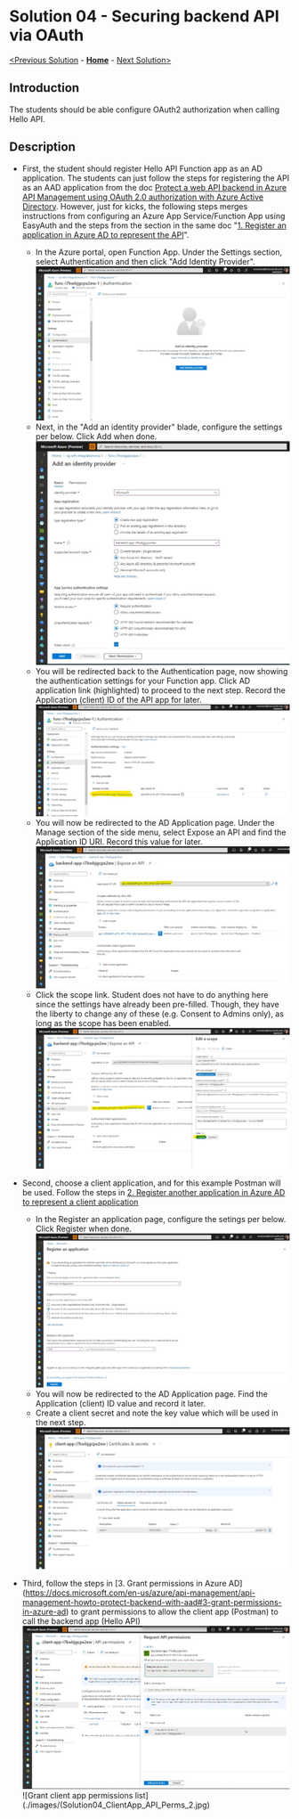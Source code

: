 # Solution 04 - Securing backend API via OAuth

[<Previous Solution](./Solution-03.md) - **[Home](../readme.md)** - [Next Solution>](./Solution-05.md)

## Introduction

The students should be able configure OAuth2 authorization when calling Hello API.


## Description
- First, the student should register Hello API Function app as an AD application.  The students can just follow the steps for registering the API as an AAD application from the doc [Protect a web API backend in Azure API Management using OAuth 2.0 authorization with Azure Active Directory](https://docs.microsoft.com/en-us/azure/api-management/api-management-howto-protect-backend-with-aad).  However, just for kicks, the following steps merges instructions from configuring an Azure App Service/Function App using EasyAuth and the steps from the section in the same doc "[1. Register an application in Azure AD to represent the API](https://docs.microsoft.com/en-us/azure/api-management/api-management-howto-protect-backend-with-aad#1-register-an-application-in-azure-ad-to-represent-the-api)".    
    - In the Azure portal, open Function App.  Under the Settings section, select Authentication and then click "Add Identity Provider".
        ![Enable AD Authentication for HelloAPI](./images/Solution04_Enable_ADAuth_HelloAPI_1.jpg)
    - Next, in the "Add an identity provider" blade, configure the settings per below.  Click Add when done.
        ![Confiure AD Authentication settings for HelloAPI](./images/Solution04_Enable_ADAuth_HelloAPI_2.jpg)
    - You will be redirected back to the Authentication page, now showing the authentication settings for your Function app.  Click AD application link (highlighted) to proceed to the next step.  Record the Application (client) ID of the API app for later.
        ![Edit HelloAPI AD Auth settings](./images/Solution04_Enable_ADAuth_HelloAPI_3.jpg)
    - You will now be redirected to the AD Application page.  Under the Manage section of the side menu, select Expose an API and find the Application ID URI. Record this value for later.
        ![Edit HelloAPI AD Auth settings](./images/Solution04_Enable_ADAuth_HelloAPI_4.jpg)
    - Click the scope link.  Student does not have to do anything here since the settings have already been pre-filled.  Though, they have the liberty to change any of these (e.g. Consent to Admins only), as long as the scope has been enabled.  
        ![Edit HelloAPI AD Auth Scope settings](./images/Solution04_Enable_ADAuth_HelloAPI_5.jpg)

- Second, choose a client application, and for this example Postman will be used.  Follow the steps in [2. Register another application in Azure AD to represent a client application](https://docs.microsoft.com/en-us/azure/api-management/api-management-howto-protect-backend-with-aad#2-register-another-application-in-azure-ad-to-represent-a-client-application) 
    - In the Register an application page, configure the setings per below.  Click Register when done.
        ![Create AD App for Client App](./images/Solution04_Enable_ADAuth_ClientApp_1.jpg)
    -  You will now be redirected to the AD Application page.  Find the Application (client) ID value and record it later.  
    -  Create a client secret and note the key value which will be used in the next step.
         ![Create client secret for Client App](./images/Solution04_Enable_ADAuth_ClientApp_2.jpg)

- Third, follow the steps in [3. Grant permissions in Azure AD] (https://docs.microsoft.com/en-us/azure/api-management/api-management-howto-protect-backend-with-aad#3-grant-permissions-in-azure-ad) to grant permissions to allow the client app (Postman) to call the backend app (Hello API)
        ![Grant client app permission to access Hello API](./images/Solution04_Grant_ClientApp_API_Perm_1.jpg)
        ![Grant client app permissions list](./images/(Solution04_ClientApp_API_Perms_2.jpg)